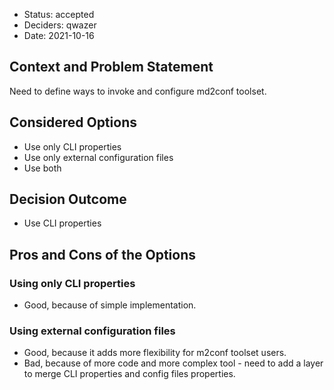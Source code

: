 * Status: accepted
* Deciders: qwazer
* Date: 2021-10-16

## Context and Problem Statement

Need to define ways to invoke and configure md2conf toolset.

## Considered Options

* Use only CLI properties
* Use only external configuration files
* Use both


## Decision Outcome

- Use CLI properties


## Pros and Cons of the Options

### Using only CLI properties

* Good, because of simple implementation.

### Using external configuration files

* Good, because it adds more flexibility for m2conf toolset users.
* Bad, because of more code and more complex tool - need to add a layer
  to merge CLI properties and config files properties.

